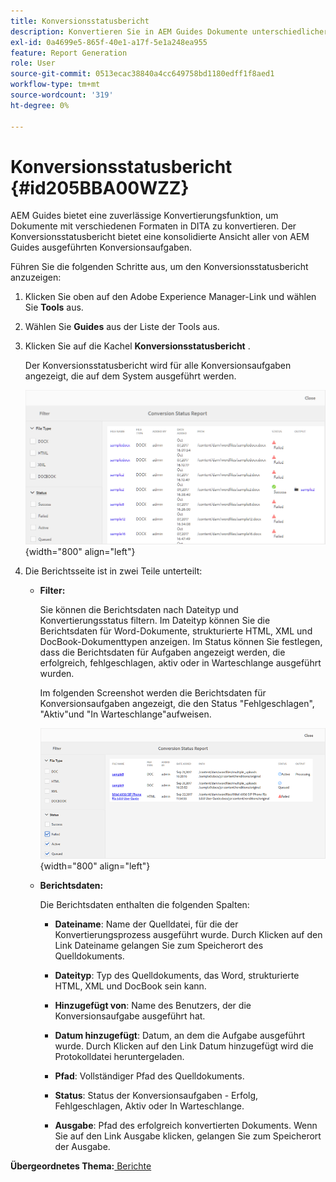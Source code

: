 ```yaml
---
title: Konversionsstatusbericht
description: Konvertieren Sie in AEM Guides Dokumente unterschiedlicher Formate in DITA. Erfahren Sie, wie Sie Filter hinzufügen und einen Konversionsstatusbericht anzeigen.
exl-id: 0a4699e5-865f-40e1-a17f-5e1a248ea955
feature: Report Generation
role: User
source-git-commit: 0513ecac38840a4cc649758bd1180edff1f8aed1
workflow-type: tm+mt
source-wordcount: '319'
ht-degree: 0%

---
```


# Konversionsstatusbericht {#id205BBA00WZZ}

AEM Guides bietet eine zuverlässige Konvertierungsfunktion, um Dokumente mit verschiedenen Formaten in DITA zu konvertieren. Der Konversionsstatusbericht bietet eine konsolidierte Ansicht aller von AEM Guides ausgeführten Konversionsaufgaben.

Führen Sie die folgenden Schritte aus, um den Konversionsstatusbericht anzuzeigen:

1. Klicken Sie oben auf den Adobe Experience Manager-Link und wählen Sie **Tools** aus.

1. Wählen Sie **Guides** aus der Liste der Tools aus.

1. Klicken Sie auf die Kachel **Konversionsstatusbericht** .

   Der Konversionsstatusbericht wird für alle Konversionsaufgaben angezeigt, die auf dem System ausgeführt werden.

   ![](images/conversion-status-report.png){width="800" align="left"}

1. Die Berichtsseite ist in zwei Teile unterteilt:

   - **Filter:**

     Sie können die Berichtsdaten nach Dateityp und Konvertierungsstatus filtern. Im Dateityp können Sie die Berichtsdaten für Word-Dokumente, strukturierte HTML, XML und DocBook-Dokumenttypen anzeigen. Im Status können Sie festlegen, dass die Berichtsdaten für Aufgaben angezeigt werden, die erfolgreich, fehlgeschlagen, aktiv oder in Warteschlange ausgeführt wurden.

     Im folgenden Screenshot werden die Berichtsdaten für Konversionsaufgaben angezeigt, die den Status &quot;Fehlgeschlagen&quot;, &quot;Aktiv&quot;und &quot;In Warteschlange&quot;aufweisen.

     ![](images/conversion-report-failed-active-queued.png){width="800" align="left"}

   - **Berichtsdaten:**

     Die Berichtsdaten enthalten die folgenden Spalten:

      - **Dateiname**: Name der Quelldatei, für die der Konvertierungsprozess ausgeführt wurde. Durch Klicken auf den Link Dateiname gelangen Sie zum Speicherort des Quelldokuments.

      - **Dateityp**: Typ des Quelldokuments, das Word, strukturierte HTML, XML und DocBook sein kann.

      - **Hinzugefügt von**: Name des Benutzers, der die Konversionsaufgabe ausgeführt hat.

      - **Datum hinzugefügt**: Datum, an dem die Aufgabe ausgeführt wurde. Durch Klicken auf den Link Datum hinzugefügt wird die Protokolldatei heruntergeladen.

      - **Pfad**: Vollständiger Pfad des Quelldokuments.

      - **Status**: Status der Konversionsaufgaben - Erfolg, Fehlgeschlagen, Aktiv oder In Warteschlange.

      - **Ausgabe**: Pfad des erfolgreich konvertierten Dokuments. Wenn Sie auf den Link Ausgabe klicken, gelangen Sie zum Speicherort der Ausgabe.


**Übergeordnetes Thema:**[ Berichte](reports-intro.md)
